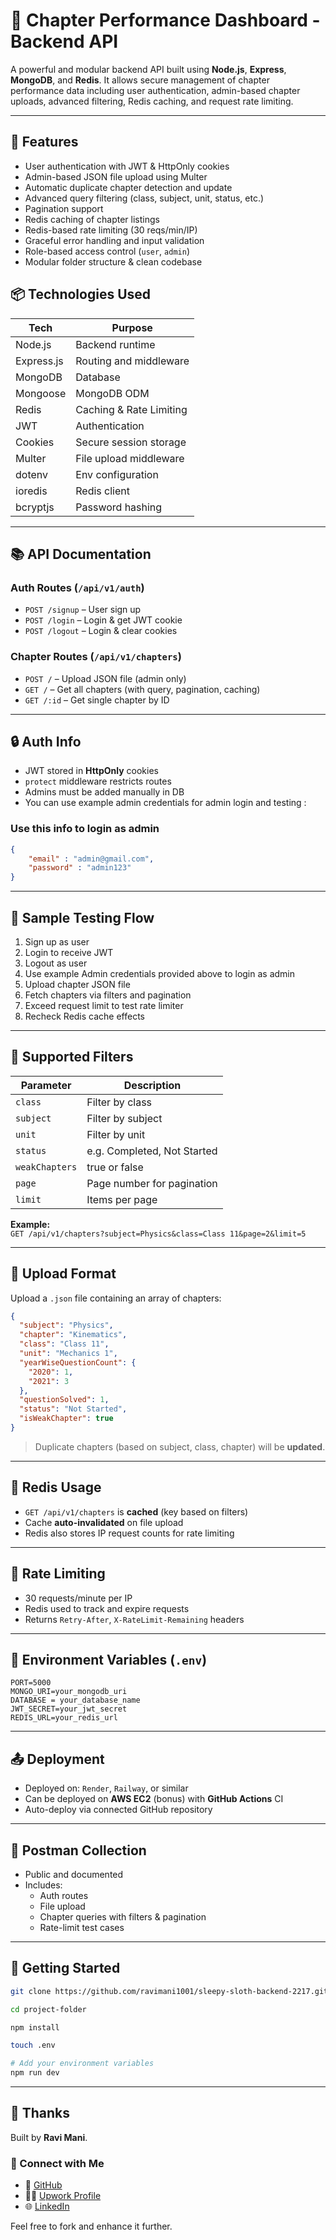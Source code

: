 # 📘 Chapter Performance Dashboard - Backend API

A powerful and modular backend API built using **Node.js**, **Express**, **MongoDB**, and **Redis**. It allows secure management of chapter performance data including user authentication, admin-based chapter uploads, advanced filtering, Redis caching, and request rate limiting.

---

## 🚀 Features

-  User authentication with JWT & HttpOnly cookies  
-  Admin-based JSON file upload using Multer  
-  Automatic duplicate chapter detection and update  
-  Advanced query filtering (class, subject, unit, status, etc.)  
-  Pagination support  
-  Redis caching of chapter listings  
-  Redis-based rate limiting (30 reqs/min/IP)  
-  Graceful error handling and input validation  
-  Role-based access control (`user`, `admin`)  
-  Modular folder structure & clean codebase  



## 📦 Technologies Used

| Tech         | Purpose                          |
|--------------|----------------------------------|
| Node.js      | Backend runtime                  |
| Express.js   | Routing and middleware           |
| MongoDB      | Database                         |
| Mongoose     | MongoDB ODM                      |
| Redis        | Caching & Rate Limiting          |
| JWT          | Authentication                   |
| Cookies      | Secure session storage           |
| Multer       | File upload middleware           |
| dotenv       | Env configuration                |
| ioredis      | Redis client                     |
| bcryptjs     | Password hashing                 |


---

## 📚 API Documentation

### Auth Routes (`/api/v1/auth`)

- `POST /signup` – User sign up  
- `POST /login` – Login & get JWT cookie
- `POST /logout` – Login & clear cookies  

### Chapter Routes (`/api/v1/chapters`)

- `POST /` – Upload JSON file (admin only)  
- `GET /` – Get all chapters (with query, pagination, caching)  
- `GET /:id` – Get single chapter by ID  

---

## 🔒 Auth Info

- JWT stored in **HttpOnly** cookies  
- `protect` middleware restricts routes  
- Admins must be added manually in DB  
- You can use example admin credentials for admin login and testing : 
### **Use this info to login as admin**
``` json
{
    "email" : "admin@gmail.com",
    "password" : "admin123"
}
```  

---

## 🧪 Sample Testing Flow

1. Sign up as user  
2. Login to receive JWT
3. Logout as user
4. Use example Admin credentials provided above to login as admin  
5. Upload chapter JSON file 
6. Fetch chapters via filters and pagination  
7. Exceed request limit to test rate limiter  
8. Recheck Redis cache effects  

---

## 🧠 Supported Filters

| Parameter       | Description                    |
|-----------------|--------------------------------|
| `class`         | Filter by class                |
| `subject`       | Filter by subject              |
| `unit`          | Filter by unit                 |
| `status`        | e.g. Completed, Not Started    |
| `weakChapters` | true or false                  |
| `page`          | Page number for pagination     |
| `limit`         | Items per page                 |

**Example:**  
`GET /api/v1/chapters?subject=Physics&class=Class 11&page=2&limit=5`

---

## 🧾 Upload Format

Upload a `.json` file containing an array of chapters:

```json
{
  "subject": "Physics",
  "chapter": "Kinematics",
  "class": "Class 11",
  "unit": "Mechanics 1",
  "yearWiseQuestionCount": {
    "2020": 1,
    "2021": 3
  },
  "questionSolved": 1,
  "status": "Not Started",
  "isWeakChapter": true
}
```

> Duplicate chapters (based on subject, class, chapter) will be **updated**.

---

## 💾 Redis Usage

- `GET /api/v1/chapters` is **cached** (key based on filters)  
- Cache **auto-invalidated** on file upload  
- Redis also stores IP request counts for rate limiting  

---

## 🚦 Rate Limiting

- 30 requests/minute per IP  
- Redis used to track and expire requests  
- Returns `Retry-After`, `X-RateLimit-Remaining` headers  

---

## 📂 Environment Variables (`.env`)

```
PORT=5000
MONGO_URI=your_mongodb_uri
DATABASE = your_database_name
JWT_SECRET=your_jwt_secret
REDIS_URL=your_redis_url
```

---

## 📤 Deployment

- Deployed on: `Render`, `Railway`, or similar  
- Can be deployed on **AWS EC2** (bonus) with **GitHub Actions** CI  
- Auto-deploy via connected GitHub repository  

---

## 🧪 Postman Collection

- Public and documented  
- Includes:
  - Auth routes  
  - File upload  
  - Chapter queries with filters & pagination  
  - Rate-limit test cases  

---

## 🏁 Getting Started

```bash
git clone https://github.com/ravimani1001/sleepy-sloth-backend-2217.git

cd project-folder

npm install

touch .env

# Add your environment variables
npm run dev
```

---


## 🙌 Thanks

Built by **Ravi Mani**.

### 🔗 Connect with Me

- 💼 [GitHub](https://github.com/ravimani1001)
- 🧑‍💻 [Upwork Profile](https://www.upwork.com/freelancers/~0141d0989fe0897c4d)
- 🌐 [LinkedIn](https://linkedin.com/in/ravimani17)


Feel free to fork and enhance it further.